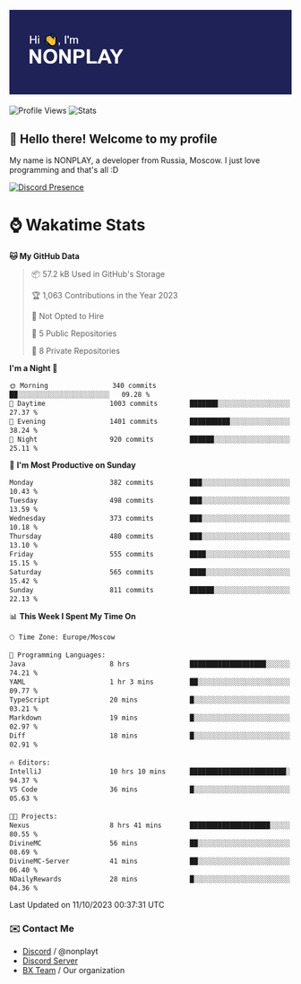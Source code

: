 ![Discord Presence](./header.png)
<br></br>
![Profile Views](https://komarev.com/ghpvc/?username=NONPLAYT&color=blue&style=for-the-badge)
![Stats](https://img.shields.io/badge/0%25-OPTIMIZED-orange?style=for-the-badge)


## :wave: Hello there! Welcome to my profile

My name is NONPLAY, a developer from Russia, Moscow. I just love programming and that's all :D

[![Discord Presence](https://lanyard.cnrad.dev/api/597087584090587177?showDisplayName=true)](https://discord.com/users/597087584090587177) 

# ⌚ Wakatime Stats

<!--START_SECTION:waka-->
**🐱 My GitHub Data** 

> 📦 57.2 kB Used in GitHub's Storage 
 > 
> 🏆 1,063 Contributions in the Year 2023
 > 
> 🚫 Not Opted to Hire
 > 
> 📜 5 Public Repositories 
 > 
> 🔑 8 Private Repositories 
 > 
**I'm a Night 🦉** 

```text
🌞 Morning                340 commits         ██░░░░░░░░░░░░░░░░░░░░░░░   09.28 % 
🌆 Daytime                1003 commits        ███████░░░░░░░░░░░░░░░░░░   27.37 % 
🌃 Evening                1401 commits        ██████████░░░░░░░░░░░░░░░   38.24 % 
🌙 Night                  920 commits         ██████░░░░░░░░░░░░░░░░░░░   25.11 % 
```
📅 **I'm Most Productive on Sunday** 

```text
Monday                   382 commits         ███░░░░░░░░░░░░░░░░░░░░░░   10.43 % 
Tuesday                  498 commits         ███░░░░░░░░░░░░░░░░░░░░░░   13.59 % 
Wednesday                373 commits         ███░░░░░░░░░░░░░░░░░░░░░░   10.18 % 
Thursday                 480 commits         ███░░░░░░░░░░░░░░░░░░░░░░   13.10 % 
Friday                   555 commits         ████░░░░░░░░░░░░░░░░░░░░░   15.15 % 
Saturday                 565 commits         ████░░░░░░░░░░░░░░░░░░░░░   15.42 % 
Sunday                   811 commits         ██████░░░░░░░░░░░░░░░░░░░   22.13 % 
```


📊 **This Week I Spent My Time On** 

```text
🕑︎ Time Zone: Europe/Moscow

💬 Programming Languages: 
Java                     8 hrs               ███████████████████░░░░░░   74.21 % 
YAML                     1 hr 3 mins         ██░░░░░░░░░░░░░░░░░░░░░░░   09.77 % 
TypeScript               20 mins             █░░░░░░░░░░░░░░░░░░░░░░░░   03.21 % 
Markdown                 19 mins             █░░░░░░░░░░░░░░░░░░░░░░░░   02.97 % 
Diff                     18 mins             █░░░░░░░░░░░░░░░░░░░░░░░░   02.91 % 

🔥 Editors: 
IntelliJ                 10 hrs 10 mins      ████████████████████████░   94.37 % 
VS Code                  36 mins             █░░░░░░░░░░░░░░░░░░░░░░░░   05.63 % 

🐱‍💻 Projects: 
Nexus                    8 hrs 41 mins       ████████████████████░░░░░   80.55 % 
DivineMC                 56 mins             ██░░░░░░░░░░░░░░░░░░░░░░░   08.69 % 
DivineMC-Server          41 mins             ██░░░░░░░░░░░░░░░░░░░░░░░   06.40 % 
NDailyRewards            28 mins             █░░░░░░░░░░░░░░░░░░░░░░░░   04.36 % 
```


 Last Updated on 11/10/2023 00:37:31 UTC
<!--END_SECTION:waka-->

### ✉️ Contact Me

- [Discord](https://discord.com/users/597087584090587177) / @nonplayt
- [Discord Server](https://discord.gg/p7cxhw7E2M)
- [BX Team](https://github.com/BX-Team) / Our organization

